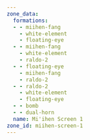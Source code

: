 ```yaml
---
zone_data:
  formations:
  - - miihen-fang
    - white-element
    - floating-eye
  - - miihen-fang
    - white-element
    - raldo-2
  - - floating-eye
    - miihen-fang
    - raldo-2
  - - raldo-2
    - white-element
    - floating-eye
  - - bomb
  - - dual-horn
  name: Mi'ihen Screen 1
zone_id: miihen-screen-1
---
```

